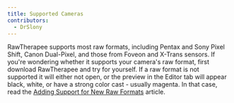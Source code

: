 ```yaml
---
title: Supported Cameras
contributors:
  - DrSlony
---
```


RawTherapee supports most raw formats, including Pentax and Sony Pixel
Shift, Canon Dual-Pixel, and those from Foveon and X-Trans sensors. If
you're wondering whether it supports your camera's raw format, first
download RawTherapee and try for yourself. If a raw format is not
supported it will either not open, or the preview in the Editor tab will
appear black, white, or have a strong color cast - usually magenta. In
that case, read the [Adding Support for New Raw Formats](adding_support_for_new_raw_formats) article.
